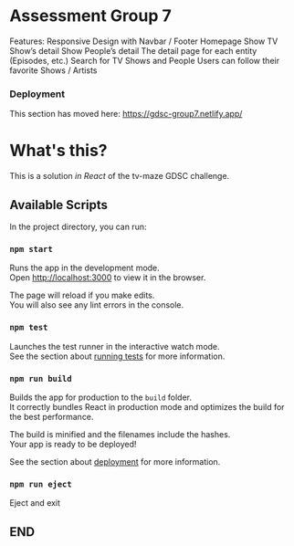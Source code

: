# Assessment Group 7

Features:
Responsive Design with Navbar / Footer
Homepage
Show TV Show’s detail
Show People’s detail
The detail page for each entity (Episodes, etc.)
Search for TV Shows and People
Users can follow their favorite Shows / Artists

### Deployment

This section has moved here: https://gdsc-group7.netlify.app/


# What's this?

This is a solution _in React_  of the tv-maze GDSC challenge.


## Available Scripts

In the project directory, you can run:

### `npm start`

Runs the app in the development mode.<br />
Open [http://localhost:3000](http://localhost:3000) to view it in the browser.

The page will reload if you make edits.<br />
You will also see any lint errors in the console.

### `npm test`

Launches the test runner in the interactive watch mode.<br />
See the section about [running tests](https://facebook.github.io/create-react-app/docs/running-tests) for more information.

### `npm run build`

Builds the app for production to the `build` folder.<br />
It correctly bundles React in production mode and optimizes the build for the best performance.

The build is minified and the filenames include the hashes.<br />
Your app is ready to be deployed!

See the section about [deployment](https://facebook.github.io/create-react-app/docs/deployment) for more information.

### `npm run eject`

Eject and exit

## END